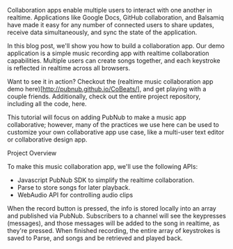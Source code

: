 Collaboration apps enable multiple users to interact with one another in realtime. Applications like Google Docs, GitHub collaboration, and Balsamiq have made it easy for any number of connected users to share updates, receive data simultaneously, and sync the state of the application.

In this blog post, we'll show you how to build a collaboration app. Our demo application is a simple music recording app with realtime collaboration capabilities. Multiple users can create songs together, and each keystroke is reflected in realtime across all browsers.

Want to see it in action? Checkout the (realtime music collaboration app demo here)[http://pubnub.github.io/CoBeats/], and get playing with a couple friends. Additionally, check out the entire project repository, including all the code, here.

This tutorial will focus on adding PubNub to make a music app collaborative; however, many of the practices we use here can be used to customize your own collaborative app use case, like a multi-user text editor or collaborative design app.

Project Overview

To make this music collaboration app, we'll use the following APIs:

  * Javascript PubNub SDK to simplify the realtime collaboration.
  * Parse to store songs for later playback.
  * WebAudio API for controlling audio clips
  
When the record button is pressed, the info is stored locally into an array and published via PubNub. Subscribers to a channel will see the keypresses (messages), and those messages will be added to the song in realtime, as they're pressed. When finished recording, the entire array of keystrokes is saved to Parse, and songs and be retrieved and played back.

